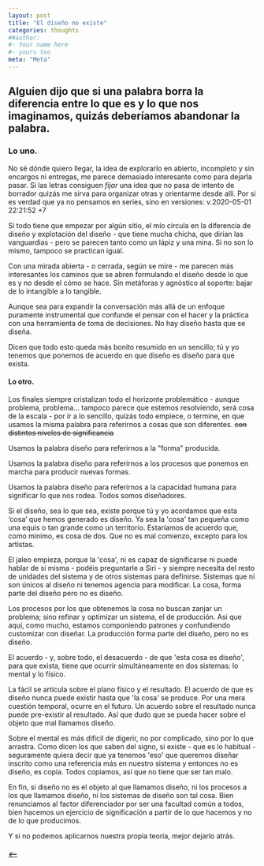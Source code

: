 ```yaml
---
layout: post
title: "El diseño no existe"
categories: thoughts
##author:
#- Your name here
#- yours too
meta: "Meta"
---
```


## Alguien dijo que si una palabra borra la diferencia entre lo que es y lo que nos imaginamos, quizás deberíamos abandonar la palabra.

### Lo uno.
No sé dónde quiero llegar, la idea de explorarlo en abierto, incompleto y sin encargos ni entregas, me parece demasiado interesante como para dejarla pasar. Si las letras consiguen *fijar* una idea que no pasa de intento de borrador quizás me sirva para organizar otras y orientarme desde allí. Por si es verdad que ya no pensamos en series, sino en versiones: v.2020-05-01 22:21:52 +7

Si todo tiene que empezar por algún sitio, el mío circula en la diferencia de diseño y explotación del diseño - que tiene mucha chicha, que dirían las vanguardias - pero se parecen tanto como un lápiz y una mina. Si no son lo mismo, tampoco se practican igual.

Con una mirada abierta - o cerrada, según se mire - me parecen más interesantes los caminos que se abren formulando el diseño desde lo que es y no desde el cómo se hace. Sin metáforas y agnóstico al soporte: bajar de lo intangible a lo tangible.

Aunque sea para expandir la conversación más allá de un enfoque puramente instrumental que confunde el pensar con el hacer y la práctica con una herramienta de toma de decisiones.
No hay diseño hasta que se diseña.

Dicen que todo esto queda más bonito resumido en un sencillo; tú y yo tenemos que ponernos de acuerdo en que diseño es diseño para que exista.

#### Lo otro.
Los finales siempre cristalizan todo el horizonte problemático - aunque problema, problema... tampoco parece que estemos resolviendo, será cosa de la escala - por ir a lo sencillo, quizás todo empiece, o termine, en que usamos la misma palabra para referirnos a cosas que son diferentes. ~~con distintos niveles de significancia~~

Usamos la palabra diseño para referirnos a la "forma" producida.

Usamos la palabra diseño para referirnos a los procesos que ponemos en marcha para producir nuevas formas.

Usamos la palabra diseño para referirnos a la capacidad humana para significar lo que nos rodea. Todos somos diseñadores.

Si el diseño, sea lo que sea, existe porque tú y yo acordamos que esta ‘cosa’ que hemos generado es diseño. Ya sea la 'cosa' tan pequeña como una equis o tan grande como un territorio. Estaríamos de acuerdo que, como mínimo, es cosa de dos. Que no es mal comienzo, excepto para los artistas.

El jaleo empieza, porque la 'cosa', ni es capaz de significarse ni puede hablar de si misma - podéis preguntarle a Siri - y siempre necesita del resto de unidades del sistema y de otros sistemas para definirse. Sistemas que ni son únicos al diseño ni tenemos agencia para modificar. La cosa, forma parte del diseño pero no es diseño.

Los procesos por los que obtenemos la cosa no buscan zanjar un problema; sino refinar y optimizar un sistema, el de producción. Asi que aquí, como mucho, estamos componiendo patrones y confundiendo customizar con diseñar. La producción forma parte del diseño, pero no es diseño.

El acuerdo - y, sobre todo, el desacuerdo - de que 'esta cosa es diseño', para que exista, tiene que ocurrir simultáneamente en dos sistemas: lo mental y lo físico.

La fácil se articula sobre el plano físico y el resultado. El acuerdo de que es diseño nunca puede existir hasta que 'la cosa' se produce. Por una mera cuestión temporal, ocurre en el futuro. Un acuerdo sobre el resultado nunca puede pre-existir al resultado. Así que dudo que se pueda hacer sobre el objeto que mal llamamos diseño.

Sobre el mental es más dificil de digerir, no por complicado, sino por lo que arrastra. Como dicen los que saben del signo, si existe - que es lo habitual - seguramente quiera decir que ya tenemos 'eso' que queremos diseñar inscrito como una referencia más en nuestro sistema y entonces no es diseño, es copia. Todos copiamos, así que no tiene que ser tan malo.

En fin, si diseño no es el objeto al que llamamos diseño, ni los procesos a los que llamamos diseño, ni los sistemas de diseño son tal cosa. Bien renunciamos al factor diferenciador por ser una facultad común a todos, bien hacemos un ejercicio de significación a partir de lo que hacemos y no de lo que producimos.

Y si no podemos aplicarnos nuestra propia teoría, mejor dejarlo atrás.


##### [⟵](/../../incomplete/index.html)

